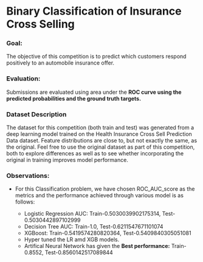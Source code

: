 # Binary Classification of Insurance Cross Selling
### Goal:
The objective of this competition is to predict which customers respond positively to an automobile insurance offer.

### Evaluation:
Submissions are evaluated using area under the **ROC curve using the predicted probabilities and the ground truth targets.**
### Dataset Description
The dataset for this competition (both train and test) was generated from a deep learning model trained on the Health Insurance Cross Sell Prediction Data dataset. Feature distributions are close to, but not exactly the same, as the original. Feel free to use the original dataset as part of this competition, both to explore differences as well as to see whether incorporating the original in training improves model performance.

### Observations:
- For this Classification problem, we have chosen ROC_AUC_score as the metrics and the performance achieved through various model is as follows:

    - Logistic Regression AUC: Train-0.5030039902175314, Test-0.5030442897102999
    - Decision Tree AUC: Train-1.0, Test-0.6211547671101074
    - XGBoost: Train-0.5419574280820364, Test-0.5409840305051081
    - Hyper tuned the LR amd XGB models.
    - Artifical Neural Network has given the **Best performance:** Train-0.8552, Test-0.8560142517089844
